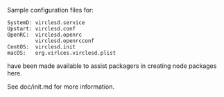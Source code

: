 Sample configuration files for:
```
SystemD: virclesd.service
Upstart: virclesd.conf
OpenRC:  virclesd.openrc
         virclesd.openrcconf
CentOS:  virclesd.init
macOS:   org.virlces.virclesd.plist
```
have been made available to assist packagers in creating node packages here.

See doc/init.md for more information.
